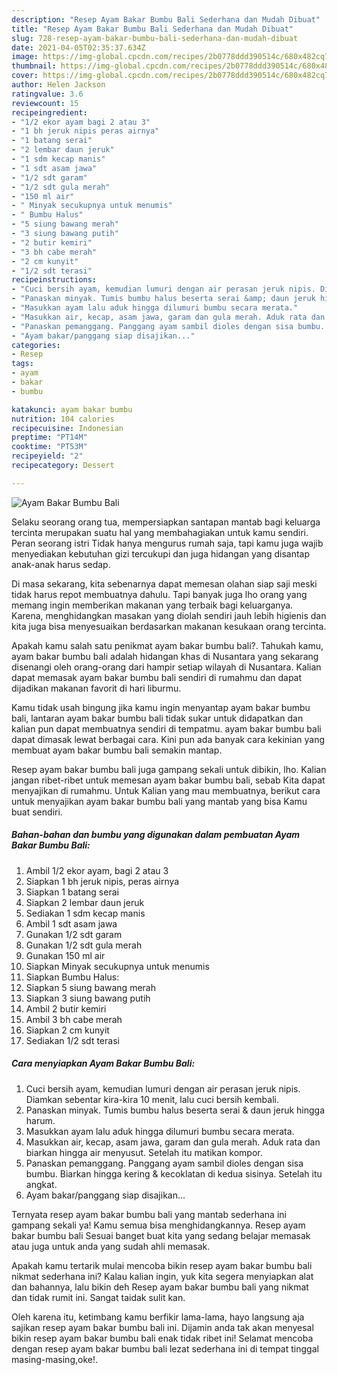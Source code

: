 ```yaml
---
description: "Resep Ayam Bakar Bumbu Bali Sederhana dan Mudah Dibuat"
title: "Resep Ayam Bakar Bumbu Bali Sederhana dan Mudah Dibuat"
slug: 728-resep-ayam-bakar-bumbu-bali-sederhana-dan-mudah-dibuat
date: 2021-04-05T02:35:37.634Z
image: https://img-global.cpcdn.com/recipes/2b0778ddd390514c/680x482cq70/ayam-bakar-bumbu-bali-foto-resep-utama.jpg
thumbnail: https://img-global.cpcdn.com/recipes/2b0778ddd390514c/680x482cq70/ayam-bakar-bumbu-bali-foto-resep-utama.jpg
cover: https://img-global.cpcdn.com/recipes/2b0778ddd390514c/680x482cq70/ayam-bakar-bumbu-bali-foto-resep-utama.jpg
author: Helen Jackson
ratingvalue: 3.6
reviewcount: 15
recipeingredient:
- "1/2 ekor ayam bagi 2 atau 3"
- "1 bh jeruk nipis peras airnya"
- "1 batang serai"
- "2 lembar daun jeruk"
- "1 sdm kecap manis"
- "1 sdt asam jawa"
- "1/2 sdt garam"
- "1/2 sdt gula merah"
- "150 ml air"
- " Minyak secukupnya untuk menumis"
- " Bumbu Halus"
- "5 siung bawang merah"
- "3 siung bawang putih"
- "2 butir kemiri"
- "3 bh cabe merah"
- "2 cm kunyit"
- "1/2 sdt terasi"
recipeinstructions:
- "Cuci bersih ayam, kemudian lumuri dengan air perasan jeruk nipis. Diamkan sebentar kira-kira 10 menit, lalu cuci bersih kembali."
- "Panaskan minyak. Tumis bumbu halus beserta serai &amp; daun jeruk hingga harum."
- "Masukkan ayam lalu aduk hingga dilumuri bumbu secara merata."
- "Masukkan air, kecap, asam jawa, garam dan gula merah. Aduk rata dan biarkan hingga air menyusut. Setelah itu matikan kompor."
- "Panaskan pemanggang. Panggang ayam sambil dioles dengan sisa bumbu. Biarkan hingga kering &amp; kecoklatan di kedua sisinya. Setelah itu angkat."
- "Ayam bakar/panggang siap disajikan..."
categories:
- Resep
tags:
- ayam
- bakar
- bumbu

katakunci: ayam bakar bumbu 
nutrition: 104 calories
recipecuisine: Indonesian
preptime: "PT14M"
cooktime: "PT53M"
recipeyield: "2"
recipecategory: Dessert

---
```



![Ayam Bakar Bumbu Bali](https://img-global.cpcdn.com/recipes/2b0778ddd390514c/680x482cq70/ayam-bakar-bumbu-bali-foto-resep-utama.jpg)

Selaku seorang orang tua, mempersiapkan santapan mantab bagi keluarga tercinta merupakan suatu hal yang membahagiakan untuk kamu sendiri. Peran seorang istri Tidak hanya mengurus rumah saja, tapi kamu juga wajib menyediakan kebutuhan gizi tercukupi dan juga hidangan yang disantap anak-anak harus sedap.

Di masa  sekarang, kita sebenarnya dapat memesan olahan siap saji meski tidak harus repot membuatnya dahulu. Tapi banyak juga lho orang yang memang ingin memberikan makanan yang terbaik bagi keluarganya. Karena, menghidangkan masakan yang diolah sendiri jauh lebih higienis dan kita juga bisa menyesuaikan berdasarkan makanan kesukaan orang tercinta. 



Apakah kamu salah satu penikmat ayam bakar bumbu bali?. Tahukah kamu, ayam bakar bumbu bali adalah hidangan khas di Nusantara yang sekarang disenangi oleh orang-orang dari hampir setiap wilayah di Nusantara. Kalian dapat memasak ayam bakar bumbu bali sendiri di rumahmu dan dapat dijadikan makanan favorit di hari liburmu.

Kamu tidak usah bingung jika kamu ingin menyantap ayam bakar bumbu bali, lantaran ayam bakar bumbu bali tidak sukar untuk didapatkan dan kalian pun dapat membuatnya sendiri di tempatmu. ayam bakar bumbu bali dapat dimasak lewat berbagai cara. Kini pun ada banyak cara kekinian yang membuat ayam bakar bumbu bali semakin mantap.

Resep ayam bakar bumbu bali juga gampang sekali untuk dibikin, lho. Kalian jangan ribet-ribet untuk memesan ayam bakar bumbu bali, sebab Kita dapat menyajikan di rumahmu. Untuk Kalian yang mau membuatnya, berikut cara untuk menyajikan ayam bakar bumbu bali yang mantab yang bisa Kamu buat sendiri.

<!--inarticleads1-->

##### Bahan-bahan dan bumbu yang digunakan dalam pembuatan Ayam Bakar Bumbu Bali:

1. Ambil 1/2 ekor ayam, bagi 2 atau 3
1. Siapkan 1 bh jeruk nipis, peras airnya
1. Siapkan 1 batang serai
1. Siapkan 2 lembar daun jeruk
1. Sediakan 1 sdm kecap manis
1. Ambil 1 sdt asam jawa
1. Gunakan 1/2 sdt garam
1. Gunakan 1/2 sdt gula merah
1. Gunakan 150 ml air
1. Siapkan  Minyak secukupnya untuk menumis
1. Siapkan  Bumbu Halus:
1. Siapkan 5 siung bawang merah
1. Siapkan 3 siung bawang putih
1. Ambil 2 butir kemiri
1. Ambil 3 bh cabe merah
1. Siapkan 2 cm kunyit
1. Sediakan 1/2 sdt terasi




<!--inarticleads2-->

##### Cara menyiapkan Ayam Bakar Bumbu Bali:

1. Cuci bersih ayam, kemudian lumuri dengan air perasan jeruk nipis. Diamkan sebentar kira-kira 10 menit, lalu cuci bersih kembali.
1. Panaskan minyak. Tumis bumbu halus beserta serai &amp; daun jeruk hingga harum.
1. Masukkan ayam lalu aduk hingga dilumuri bumbu secara merata.
1. Masukkan air, kecap, asam jawa, garam dan gula merah. Aduk rata dan biarkan hingga air menyusut. Setelah itu matikan kompor.
1. Panaskan pemanggang. Panggang ayam sambil dioles dengan sisa bumbu. Biarkan hingga kering &amp; kecoklatan di kedua sisinya. Setelah itu angkat.
1. Ayam bakar/panggang siap disajikan...




Ternyata resep ayam bakar bumbu bali yang mantab sederhana ini gampang sekali ya! Kamu semua bisa menghidangkannya. Resep ayam bakar bumbu bali Sesuai banget buat kita yang sedang belajar memasak atau juga untuk anda yang sudah ahli memasak.

Apakah kamu tertarik mulai mencoba bikin resep ayam bakar bumbu bali nikmat sederhana ini? Kalau kalian ingin, yuk kita segera menyiapkan alat dan bahannya, lalu bikin deh Resep ayam bakar bumbu bali yang nikmat dan tidak rumit ini. Sangat taidak sulit kan. 

Oleh karena itu, ketimbang kamu berfikir lama-lama, hayo langsung aja sajikan resep ayam bakar bumbu bali ini. Dijamin anda tak akan menyesal bikin resep ayam bakar bumbu bali enak tidak ribet ini! Selamat mencoba dengan resep ayam bakar bumbu bali lezat sederhana ini di tempat tinggal masing-masing,oke!.

